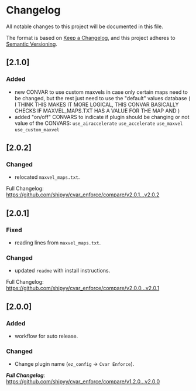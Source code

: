 # Changelog
All notable changes to this project will be documented in this file.

The format is based on [Keep a Changelog](https://keepachangelog.com/en/1.0.0/),
and this project adheres to [Semantic Versioning](https://semver.org/spec/v2.0.0.html).

## [2.1.0]

### Added

- new CONVAR to use custom maxvels in case only certain maps need to be changed, but the rest just need to use the "default" values database ( I THINK THIS MAKES IT MORE LOGICAL, THIS CONVAR BASICALLY CHECKS IF MAXVEL_MAPS.TXT HAS A VALUE FOR THE MAP AND )
- added "on/off" CONVARS to indicate if plugin should be changing or not value of the CONVARS:
    `use_airaccelerate`
    `use_accelerate`
    `use_maxvel`
    `use_custom_maxvel`

## [2.0.2]

### Changed

- relocated `maxvel_maps.txt`.

Full Changelog: https://github.com/shipyy/cvar_enforce/compare/v2.0.1...v2.0.2

## [2.0.1]

### Fixed

- reading lines from `maxvel_maps.txt`.

### Changed

- updated `readme` with install instructions.

Full Changelog: https://github.com/shipyy/cvar_enforce/compare/v2.0.0...v2.0.1

## [2.0.0]

### Added

- workflow for auto release.

### Changed

- Change plugin name (`ez_config` -> `Cvar Enforce`).

***Full Changelog***: https://github.com/shipyy/cvar_enforce/compare/v1.2.0...v2.0.0
